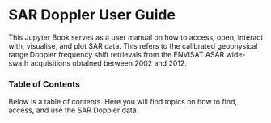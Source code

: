 # SAR Doppler User Guide

This Jupyter Book serves as a user manual on how to access, open, interact with, visualise, and plot SAR data. This refers to the calibrated geophysical range Doppler frequency shift retrievals from the ENVISAT ASAR wide-swath acquisitions obtained between 2002 and 2012.

### Table of Contents

Below is a table of contents. Here you will find topics on how to find, access, and use the SAR Doppler data.

```{tableofcontents}
```
